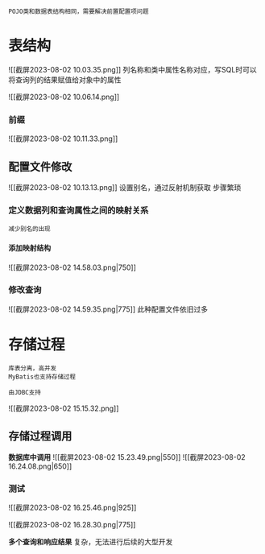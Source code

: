 	POJO类和数据表结构相同，需要解决前置配置项问题

# 表结构
![[截屏2023-08-02 10.03.35.png]]
	列名称和类中属性名称对应，写SQL时可以将查询列的结果赋值给对象中的属性

![[截屏2023-08-02 10.06.14.png]]
### 前缀
![[截屏2023-08-02 10.11.33.png]]

## 配置文件修改
![[截屏2023-08-02 10.13.13.png]]
	设置别名，通过反射机制获取
	步骤繁琐
### 定义数据列和查询属性之间的映射关系
	减少别名的出现

#### 添加映射结构

![[截屏2023-08-02 14.58.03.png|750]]

### 修改查询

![[截屏2023-08-02 14.59.35.png|775]]
	此种配置文件依旧过多


# 存储过程
	库表分离，高并发
	MyBatis也支持存储过程

	由JDBC支持

![[截屏2023-08-02 15.15.32.png]]
## 存储过程调用

**数据库中调用**
![[截屏2023-08-02 15.23.49.png|550]]
![[截屏2023-08-02 16.24.08.png|650]]

### 测试
![[截屏2023-08-02 16.25.46.png|925]]

![[截屏2023-08-02 16.28.30.png|775]]

**多个查询和响应结果**
	复杂，无法进行后续的大型开发

